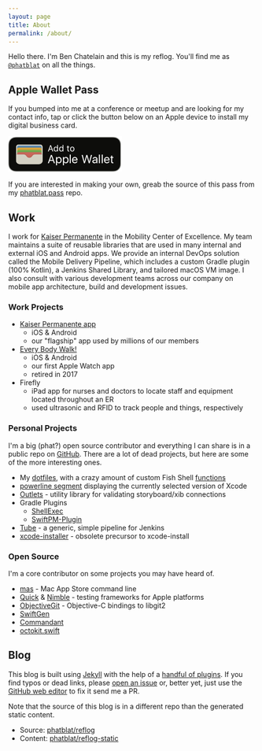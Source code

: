 ```yaml
---
layout: page
title: About
permalink: /about/
---
```


Hello there. I'm Ben Chatelain and this is my reflog.
You'll find me as [`@phatblat`](https://twitter.com/phatblat) on all the things.

## Apple Wallet Pass

If you bumped into me at a conference or meetup and are looking for my contact info,
tap or click the button below on an Apple device to install my digital business card.

[![Add to Apple Wallet](/images/add-to-apple-wallet.png "Click to add to Apple Wallet")](/pass)

If you are interested in making your own, greab the source of this pass from my
[phatblat.pass](https://github.com/phatblat/phatblat.pass) repo.

## Work

I work for [Kaiser Permanente](http://kp.org) in the Mobility Center of Excellence.
My team maintains a suite of reusable libraries that are used in
many internal and external iOS and Android apps.
We provide an internal DevOps solution called the Mobile Delivery Pipeline,
which includes a custom Gradle plugin (100% Kotlin), a Jenkins Shared Library,
and tailored macOS VM image.
I also consult with various development teams across our company on mobile app
architecture, build and development issues.

### Work Projects

- [Kaiser Permanente app](https://kpapp.org)
  - iOS & Android
  - our "flagship" app used by millions of our members
- [Every Body Walk!](http://everybodywalk.org)
  - iOS & Android
  - our first Apple Watch app
  - retired in 2017
- Firefly
  - iPad app for nurses and doctors to locate staff and equipment located throughout an ER
  - used ultrasonic and RFID to track people and things, respectively

### Personal Projects

I'm a big (phat?) open source contributor and everything I can share is in a public
repo on [GitHub](https://github.com/phatblat?tab=repositories). There are a lot of
dead projects, but here are some of the more interesting ones.

- My [dotfiles](https://github.com/phatblat/dotfiles), with a crazy amount of custom Fish Shell [functions](https://github.com/phatblat/dotfiles/tree/master/.config/fish/functions)
- [powerline segment](https://github.com/phatblat/powerline-xcodeversion#readme)
  displaying the currently selected version of Xcode
- [Outlets](/2016/05/03/outlets-pod.html) - utility library for validating storyboard/xib connections
- Gradle Plugins
  - [ShellExec](https://github.com/phatblat/ShellExec#readme)
  - [SwiftPM-Plugin](https://github.com/phatblat/SwiftPM-Plugin#readme)
- [Tube](https://github.com/phatblat/Tube) - a generic, simple pipeline for Jenkins
- [xcode-installer](https://github.com/phatblat/xcode-installer) - obsolete precursor to xcode-install

### Open Source

I'm a core contributor on some projects you may have heard of.

- [mas](https://github.com/mas-cli/mas#readme) - Mac App Store command line
- [Quick](https://github.com/Quick/Quick#readme) & [Nimble](https://github.com/Quick/Nimble#readme) - testing frameworks for Apple platforms
- [ObjectiveGit](https://github.com/libgit2/objective-git#readme) - Objective-C bindings to libgit2
- [SwiftGen](https://github.com/SwiftGen/SwiftGen#readme)
- [Commandant](https://github.com/Carthage/Commandant#readme)
- [octokit.swift](https://github.com/nerdishbynature/octokit.swift#readme)

## Blog

This blog is built using [Jekyll](https://jekyllrb.com) with the help of a
[handful of plugins](https://github.com/phatblat/reflog/blob/master/Gemfile#L7).
If you find typos or dead links, please [open an issue](https://github.com/phatblat/reflog/issues/new)
or, better yet, just use the [GitHub web editor](https://help.github.com/articles/editing-files-in-your-repository/) to fix it send me a PR.

Note that the source of this blog is in a different repo than the generated static content.

- Source: [phatblat/reflog](https://github.com/phatblat/reflog)
- Content: [phatblat/reflog-static](https://github.com/phatblat/reflog-static)
